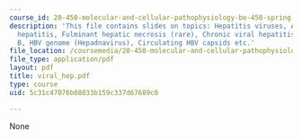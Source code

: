 ```yaml
---
course_id: 20-450-molecular-and-cellular-pathophysiology-be-450-spring-2005
description: 'This file contains slides on topics: Hepatitis viruses, Acute viral
  hepatitis, Fulminant hepatic necrosis (rare), Chronic viral hepatitis, Hepatitis
  B, HBV genome (Hepadnavirus), Circulating HBV capsids etc.'
file_location: /coursemedia/20-450-molecular-and-cellular-pathophysiology-be-450-spring-2005/5c31c47076b08033b159c337d67689c0_viral_hep.pdf
file_type: application/pdf
layout: pdf
title: viral_hep.pdf
type: course
uid: 5c31c47076b08033b159c337d67689c0

---
```

None